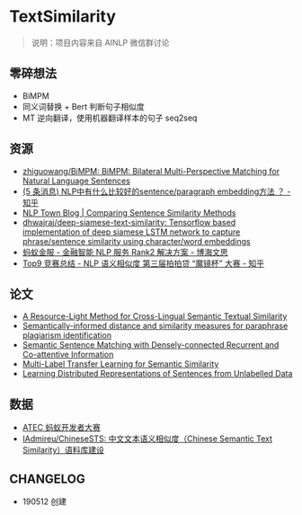 # TextSimilarity

> 说明：项目内容来自 AINLP 微信群讨论

## 零碎想法

- BiMPM
- 同义词替换 + Bert 判断句子相似度
- MT 逆向翻译，使用机器翻译样本的句子 seq2seq

## 资源

- [zhiguowang/BiMPM: BiMPM: Bilateral Multi-Perspective Matching for Natural Language Sentences](https://github.com/zhiguowang/BiMPM)
- [(5 条消息) NLP中有什么比较好的sentence/paragraph embedding方法 ？ - 知乎](https://www.zhihu.com/question/299549788)
- [NLP Town Blog | Comparing Sentence Similarity Methods](http://nlp.town/blog/sentence-similarity/)
- [dhwajraj/deep-siamese-text-similarity: Tensorflow based implementation of deep siamese LSTM network to capture phrase/sentence similarity using character/word embeddings](https://github.com/dhwajraj/deep-siamese-text-similarity)
- [蚂蚁金服 - 金融智能 NLP 服务 Rank2 解决方案 - 博海文思](http://skyhigh233.com/blog/2018/09/28/mayi-nlp-rank2/)
- [Top9 竞赛总结 - NLP 语义相似度 第三届拍拍贷 “魔镜杯” 大赛 - 知乎](https://zhuanlan.zhihu.com/p/55610493)

## 论文

- [A Resource-Light Method for Cross-Lingual Semantic Textual Similarity](http://arxiv.org/abs/1801.06436)
- [Semantically-informed distance and similarity measures for paraphrase plagiarism identification](http://arxiv.org/abs/1805.11611)
- [Semantic Sentence Matching with Densely-connected Recurrent and Co-attentive Information](http://arxiv.org/abs/1805.11360)
- [Multi-Label Transfer Learning for Semantic Similarity](http://arxiv.org/abs/1805.12501)
- [Learning Distributed Representations of Sentences from Unlabelled Data](http://arxiv.org/abs/1602.03483)

## 数据

- [ATEC 蚂蚁开发者大赛](https://dc.cloud.alipay.com/index#/topic/data?id=8)
- [IAdmireu/ChineseSTS: 中文文本语义相似度（Chinese Semantic Text Similarity）语料库建设](https://github.com/IAdmireu/ChineseSTS)

## CHANGELOG

- 190512 创建